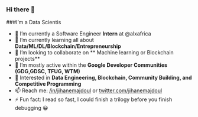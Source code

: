 ### Hi there 👋

###I’m a Data Scientis

- 🔭 I’m currently a Software Engineer **Intern** at @alxafrica
- 🌱 I’m currently learning all about **Data/ML/DL/Blockchain/Entrepreneurship**
- 👯 I’m looking to collaborate on ** Machine learning or Blockchain projects**
- 🧩 I’m mostly active within the **Google Developer Communities (GDG,GDSC, TFUG, WTM)**
- 🎯 Interested in **Data Engineering, Blockchain, Community Building, and Competitive Programming**
- 📫 Reach me: [/in/jihanemajdoul](https://www.linkedin.com/in/jihanemajdoul/) or [twitter.com/jihanemajdoul](https://twitter.com/jihanemajdoul)
- ⚡ Fun fact: I read so fast, I could finish a trilogy before you finish debugging 😀
